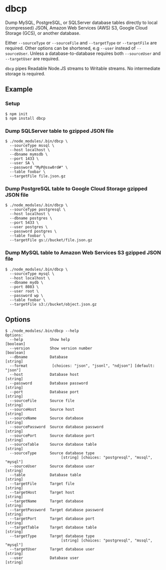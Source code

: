 # dbcp

Dump MySQL, PostgreSQL, or SQLServer database tables directly to local (compressed) JSON, Amazon Web Services (AWS) S3, Google Cloud Storage (GCS), or another database.

Either `--sourceType` or `--sourceFile` and `--targetType` or `--targetFile` are required. Other options can be shortened, e.g `--user` instead of `--sourceUser`. Unless a database-to-database requires both `--sourceUser` and `--targetUser` are required.

`dbcp` pipes Readable Node.JS streams to Writable streams. No intermediate storage is required.

## Example

### Setup

```
$ npm init
$ npm install dbcp
```

### Dump SQLServer table to gzipped JSON file

```
$ ./node_modules/.bin/dbcp \
  --sourceType mssql \
  --host localhost \
  --dbname mymsdb \
  --port 1433 \
  --user SA \
  --password "MyP@ssw0rd#" \
  --table foobar \
  --targetFile file.json.gz
```

### Dump PostgreSQL table to Google Cloud Storage gzipped JSON file

```
$ ./node_modules/.bin/dbcp \
  --sourceType postgresql \
  --host localhost \
  --dbname postgres \
  --port 5433 \
  --user postgres \
  --password postgres \
  --table foobar \
  --targetFile gs://bucket/file.json.gz
```

### Dump MySQL table to Amazon Web Services S3 gzipped JSON file

```
$ ./node_modules/.bin/dbcp \
  --sourceType mysql \
  --host localhost \
  --dbname mydb \
  --port 8083 \
  --user root \
  --password wp \
  --table foobar \
  --targetFile s3://bucket/object.json.gz
```

## Options

```
$ ./node_modules/.bin/dbcp --help
Options:
  --help            Show help                                     [boolean]
  --version         Show version number                           [boolean]
  --dbname          Database                                       [string]
  --format           [choices: "json", "jsonl", "ndjson"] [default: "json"]
  --host            Database host                                  [string]
  --password        Database password                              [string]
  --port            Database port                                  [string]
  --sourceFile      Source file                                    [string]
  --sourceHost      Source host                                    [string]
  --sourceName      Source database                                [string]
  --sourcePassword  Source database password                       [string]
  --sourcePort      Source database port                           [string]
  --sourceTable     Source database table                          [string]
  --sourceType      Source database type
                         [string] [choices: "postgresql", "mssql", "mysql"]
  --sourceUser      Source database user                           [string]
  --table           Database table                                 [string]
  --targetFile      Target file                                    [string]
  --targetHost      Target host                                    [string]
  --targetName      Target database                                [string]
  --targetPassword  Target database password                       [string]
  --targetPort      Target database port                           [string]
  --targetTable     Target database table                          [string]
  --targetType      Target database type
                         [string] [choices: "postgresql", "mssql", "mysql"]
  --targetUser      Target database user                           [string]
  --user            Database user                                  [string]
```
